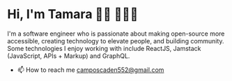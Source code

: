 # Hi, I'm Tamara 👋🏾 👩🏾‍💻

I'm a software engineer who is passionate about making open-source more accessible, creating technology to elevate people, and building community. Some technologies I enjoy working with include ReactJS, Jamstack (JavaScript, APIs + Markup) and GraphQL.
- 📫 How to reach me camposcaden552@gmail.com
